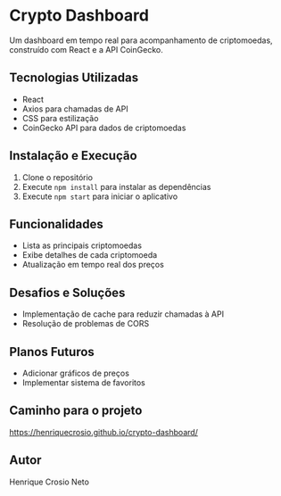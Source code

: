 # Crypto Dashboard

Um dashboard em tempo real para acompanhamento de criptomoedas, construído com React e a API CoinGecko.

## Tecnologias Utilizadas

- React
- Axios para chamadas de API
- CSS para estilização
- CoinGecko API para dados de criptomoedas

## Instalação e Execução

1. Clone o repositório
2. Execute `npm install` para instalar as dependências
3. Execute `npm start` para iniciar o aplicativo

## Funcionalidades

- Lista as principais criptomoedas
- Exibe detalhes de cada criptomoeda
- Atualização em tempo real dos preços

## Desafios e Soluções

- Implementação de cache para reduzir chamadas à API
- Resolução de problemas de CORS

## Planos Futuros

- Adicionar gráficos de preços
- Implementar sistema de favoritos

## Caminho para o projeto

https://henriquecrosio.github.io/crypto-dashboard/

## Autor

Henrique Crosio Neto
